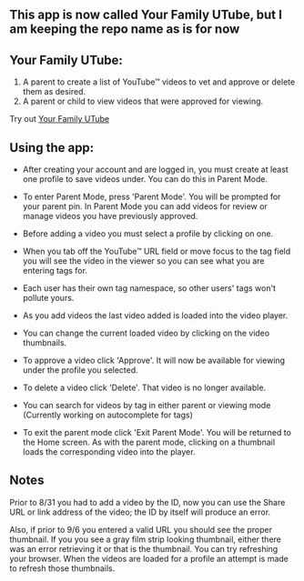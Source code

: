 ## This app is now called Your Family UTube, but I am keeping the repo name as is for now ##

## **Your Family UTube:**
 1) A parent to create a list of YouTube&trade; videos to vet and approve or delete them as desired.
 2) A parent or child to view videos that were approved for viewing.
 
 Try out [Your Family UTube](https://familyutube.herokuapp.com/)
 
## **Using the app:**
  * After creating your account and are logged in, you must create at least one profile to
 save videos under. You can do this in Parent Mode.
 
  * To enter Parent Mode, press 'Parent Mode'.  You will be prompted for your parent pin. In Parent Mode you can add videos for review or manage videos you have previously approved.
 
  * Before adding a video you must select a profile by clicking on one.

  * When you tab off the YouTube&trade; URL field or move focus to the tag field you will see the
 video in the viewer so you can see what you are entering tags for.
 
  * Each user has their own tag namespace, so other users' tags won't pollute yours. 
 
  * As you add videos the last video added is loaded into the video player.
 
  * You can change the current loaded video by clicking on the video thumbnails.
 
  * To approve a video click 'Approve'.  It will now be available for viewing under the
 profile you selected.
 
  * To delete a video click 'Delete'.  That video is no longer available.
 
  * You can search for videos by tag in either parent or viewing mode
 (Currently working on autocomplete for tags)

  * To exit the parent mode click 'Exit Parent Mode'.  You will be returned to the Home 
 screen.  As with the parent mode, clicking on a thumbnail loads the corresponding
 video into the player.
 
 
## **Notes** 

 Prior to 8/31 you had to add a video by the ID, now you can use the Share URL or
 link address of the video; the ID by itself will produce an error.
 
 Also, if prior to 9/6 you entered a valid URL you should see the proper thumbnail.  If you
 you see a gray film strip looking thumbnail, either there was an error retrieving
 it or that is the thumbnail.  You can try refreshing your browser.  When the videos
 are loaded for a profile an attempt is made to refresh those thumbnails.
